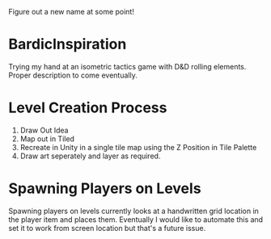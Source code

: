 Figure out a new name at some point!

# BardicInspiration
Trying my hand at an isometric tactics game with D&amp;D rolling elements. Proper description to come eventually.

# Level Creation Process
1. Draw Out Idea
2. Map out in Tiled
3. Recreate in Unity in a single tile map using the Z Position in Tile Palette
4. Draw art seperately and layer as required.

# Spawning Players on Levels
Spawning players on levels currently looks at a handwritten grid location in the player item and places them. Eventually I would like to automate this and set it to work from screen location but that's a future issue.

